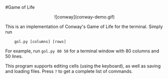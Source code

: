 #Game of Life

<center>
![conway](conway-demo.gif)
</center>

This is an implementation of Conway's Game of Life for the terminal.
Simply run 

```
	gol.py [columns] [rows]
```

For example, run `gol.py 80 50` for a terminal window with 80 columns and 50 lines.

This program supports editing cells (using the keyboard), as well as saving and loading files.
Press `?` to get a complete list of commands.